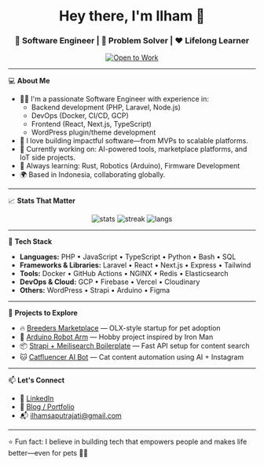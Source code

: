 <h1 align="center">Hey there, I'm Ilham 👋</h1>
<h3 align="center">🚀 Software Engineer | 🧩 Problem Solver | ❤️ Lifelong Learner</h3>

<p align="center">
  <!-- 👇 Your Open to Work badge goes here -->
  <a href="https://www.linkedin.com/in/YOUR_LINKEDIN">
    <img src="https://img.shields.io/badge/Open%20to-Work-%2300b300?style=flat-square&logo=github" alt="Open to Work" />
  </a>
</p>

---

💻 **About Me**

- 🧑‍💻 I'm a passionate Software Engineer with experience in:
  - Backend development (PHP, Laravel, Node.js)
  - DevOps (Docker, CI/CD, GCP)
  - Frontend (React, Next.js, TypeScript)
  - WordPress plugin/theme development
- 🚀 I love building impactful software—from MVPs to scalable platforms.
- 🎯 Currently working on: AI-powered tools, marketplace platforms, and IoT side projects.
- 🌱 Always learning: Rust, Robotics (Arduino), Firmware Development
- 🌍 Based in Indonesia, collaborating globally.

---

📈 **Stats That Matter**

<p align="center">
    <img src="https://github-readme-stats.vercel.app/api?username=ilhamsj&show_icons=true&theme=radical" alt="stats" />
    <img src="https://github-readme-streak-stats.herokuapp.com/?user=ilhamsj&theme=radical" alt="streak" />
    <img src="https://github-readme-stats.vercel.app/api/top-langs/?username=ilhamsj&layout=compact&theme=radical" alt="langs" /> 
</p>

---

🔧 **Tech Stack**

- **Languages:** PHP • JavaScript • TypeScript • Python • Bash • SQL
- **Frameworks & Libraries:** Laravel • React • Next.js • Express • Tailwind
- **Tools:** Docker • GitHub Actions • NGINX • Redis • Elasticsearch
- **DevOps & Cloud:** GCP • Firebase • Vercel • Cloudinary
- **Others:** WordPress • Strapi • Arduino • Figma

---

🚀 **Projects to Explore**

- 🔥 [Breeders Marketplace](#) — OLX-style startup for pet adoption
- 🤖 [Arduino Robot Arm](#) — Hobby project inspired by Iron Man
- 📦 [Strapi + Meilisearch Boilerplate](#) — Fast API setup for content search
- 🐱 [Catfluencer AI Bot](#) — Cat content automation using AI + Instagram

---

📫 **Let's Connect**

- 💼 [LinkedIn](https://www.linkedin.com/in/ilhamsj)
- 🧠 [Blog / Portfolio](https://github.com/ilhamsj)
- 📬 ilhamsaputrajati@gmail.com

---

⭐️ Fun fact: I believe in building tech that empowers people and makes life better—even for pets 🐶🐱
